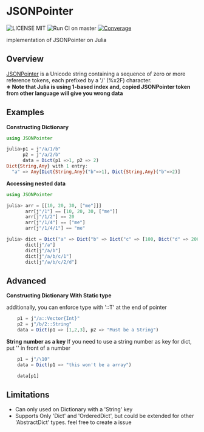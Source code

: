 # JSONPointer
![LICENSE MIT](https://img.shields.io/badge/license-MIT-brightgreen.svg?style=flat-square)
![Run CI on master](https://github.com/devsisters/JSONPointer.jl/workflows/Run%20CI%20on%20master/badge.svg)
[![Converage](https://devsisters.github.io/JSONPointer.jl/coverage/badge_linecoverage.svg)](https://devsisters.github.io/JSONPointer.jl/coverage/index)


implementation of JSONPointer on Julia

## Overview
[JSONPointer](https://tools.ietf.org/html/rfc6901/) is a Unicode string containing a sequence of zero or more reference tokens, each prefixed by a '/' (%x2F) character.  
**※ Note that Julia is using 1-based index and, copied JSONPointer token from other language will give you wrong data**

## Examples

**Constructing Dictionary**
```julia
using JSONPointer 

julia>p1 = j"/a/1/b"
      p2 = j"/a/2/b"
      data = Dict(p1 =>1, p2 => 2)
Dict{String,Any} with 1 entry:
  "a" => Any[Dict{String,Any}("b"=>1), Dict{String,Any}("b"=>2)]

```


**Accessing nested data**
```julia
using JSONPointer 

julia> arr = [[10, 20, 30, ["me"]]]
       arr[j"/1"] == [10, 20, 30, ["me"]]
       arr[j"/1/2"] == 20
       arr[j"/1/4"] == ["me"]
       arr[j"/1/4/1"] == "me"

julia> dict = Dict("a" => Dict("b" => Dict("c" => [100, Dict("d" => 200)])))
       dict[j"/a"]
       dict[j"/a/b"]
       dict[j"/a/b/c/1"]
       dict[j"/a/b/c/2/d"]
```

## Advanced
**Constructing Dictionary With Static type**

additionally, you can enforce type with '::T' at the end of pointer 
```julia
    p1 = j"/a::Vector{Int}"
    p2 = j"/b/2::String"
    data = Dict(p1 => [1,2,3], p2 => "Must be a String")
```

**String number as a key**
If you need to use a string number as key for dict, put '\' in front of a number 
```julia
    p1 = j"/\10"
    data = Dict(p1 => "this won't be a array")

    data[p1]
```



## Limitations
- Can only used on Dictionary with a 'String' key
- Supports Only 'Dict' and 'OrderedDict', but could be extended for other 'AbstractDict' types. feel free to create a issue

